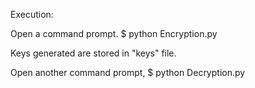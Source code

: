 Execution:

Open a command prompt. $ python Encryption.py

Keys generated are stored in "keys" file.

Open another command prompt, $ python Decryption.py
